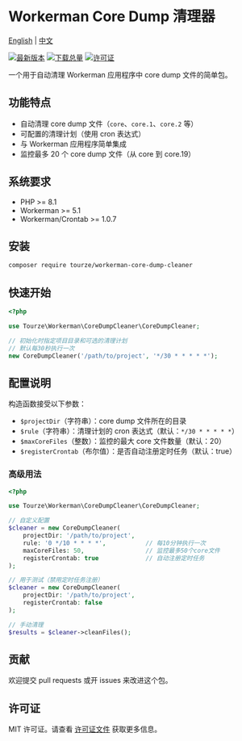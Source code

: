 # Workerman Core Dump 清理器

[English](README.md) | [中文](README.zh-CN.md)

[![最新版本](https://img.shields.io/packagist/v/tourze/workerman-core-dump-cleaner.svg?style=flat-square)](https://packagist.org/packages/tourze/workerman-core-dump-cleaner)
[![下载总量](https://img.shields.io/packagist/dt/tourze/workerman-core-dump-cleaner.svg?style=flat-square)](https://packagist.org/packages/tourze/workerman-core-dump-cleaner)
[![许可证](https://img.shields.io/github/license/tourze/workerman-core-dump-cleaner.svg?style=flat-square)](https://github.com/tourze/workerman-core-dump-cleaner/blob/master/LICENSE)

一个用于自动清理 Workerman 应用程序中 core dump 文件的简单包。

## 功能特点

- 自动清理 core dump 文件（`core`、`core.1`、`core.2` 等）
- 可配置的清理计划（使用 cron 表达式）
- 与 Workerman 应用程序简单集成
- 监控最多 20 个 core dump 文件（从 core 到 core.19）

## 系统要求

- PHP >= 8.1
- Workerman >= 5.1
- Workerman/Crontab >= 1.0.7

## 安装

```bash
composer require tourze/workerman-core-dump-cleaner
```

## 快速开始

```php
<?php

use Tourze\Workerman\CoreDumpCleaner\CoreDumpCleaner;

// 初始化时指定项目目录和可选的清理计划
// 默认每30秒执行一次
new CoreDumpCleaner('/path/to/project', '*/30 * * * * *');
```

## 配置说明

构造函数接受以下参数：

- `$projectDir`（字符串）：core dump 文件所在的目录
- `$rule`（字符串）：清理计划的 cron 表达式（默认：`*/30 * * * * *`）
- `$maxCoreFiles`（整数）：监控的最大 core 文件数量（默认：20）
- `$registerCrontab`（布尔值）：是否自动注册定时任务（默认：true）

### 高级用法

```php
<?php

use Tourze\Workerman\CoreDumpCleaner\CoreDumpCleaner;

// 自定义配置
$cleaner = new CoreDumpCleaner(
    projectDir: '/path/to/project',
    rule: '0 */10 * * * *',           // 每10分钟执行一次
    maxCoreFiles: 50,                 // 监控最多50个core文件
    registerCrontab: true             // 自动注册定时任务
);

// 用于测试（禁用定时任务注册）
$cleaner = new CoreDumpCleaner(
    projectDir: '/path/to/project',
    registerCrontab: false
);

// 手动清理
$results = $cleaner->cleanFiles();
```

## 贡献

欢迎提交 pull requests 或开 issues 来改进这个包。

## 许可证

MIT 许可证。请查看 [许可证文件](LICENSE) 获取更多信息。
